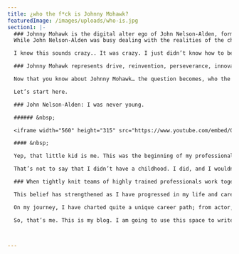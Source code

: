 ```yaml
---
title: ¿who the f*ck is Johnny Mohawk?
featuredImage: /images/uploads/who-is.jpg
section1: |-
  ### Johnny Mohawk is the digital alter ego of John Nelson-Alden, formed in the early days of quarantine. 
  While John Nelson-Alden was busy dealing with the realities of the changing world being shaped by the COVID-19 pandemic, and the toll it was taking on his business, Johnny Mohawk was learning to code. While John Nelson-Alden was cripppled by grief of the unexpected death of his father, Johnny Mohawk took the wheel.

  I know this sounds crazy.. It was crazy. I just didn’t know how to be myself at the time, and to be honest I really didn’t know who John Nelson-Alden was anymore. Johnny Mohawk became an avenue to entirely reinvent myself. In hindsight the creation of this persona was an introspective exercise the likes of which only occur in times of crisis. Thankfully, this exercise has been a very fruitful one, and now in 2022, I have begun a new chapter of my career as a software engineer and refocused my work and non-work life around the arts. Today, Johnny Mohawk is now a personal brand. 

  ### Johnny Mohawk represents drive, reinvention, perseverance, innovation, passion and engaging design. 

  Now that you know about Johnny Mohawk… the question becomes, who the f*ck is John Nelson-Alden?

  Let’s start here.

  ### John Nelson-Alden: I was never young.

  ###### &nbsp;

  <iframe width="560" height="315" src="https://www.youtube.com/embed/0iYIVT6kmn0?start=6" title="YouTube video player" frameborder="0" allow="accelerometer; autoplay; clipboard-write; encrypted-media; gyroscope; picture-in-picture" allowfullscreen></iframe>

  #### &nbsp;

  Yep, that little kid is me. This was the beginning of my professional career. The year was 1991. The show was The Young and the Restless. The character was Nicholas Newman. My age? I told you, I was never young.

  That’s not to say that I didn’t have a childhood. I did, and I wouldn’t change a single thing about it! Being exposed to this environment when I was a child taught me one thing that I have carried with me my entire life. The “magic” of television and film is simple: It is the culmination of all the work of the people you do not see on screen. What the viewer sees is all an illusion, and the creators of a quality illusion work tirelessly to make the viewer forget this fact. For all but those on screen, a job well done means to remain an invisible piece of the illusion. Learning this turned “magic” into something tangible, a strong belief in the power of teamwork!

  ### When tightly knit teams of highly trained professionals work together in a fluid way, anything is possible.

  This belief has strengthened as I have progressed in my life and career. “Team” is the key word here, and team building is an art. A “group of highly trained professionals” is very different from a “tightly knit team of highly trained professionals.” Knowing the difference between these two, and the ability to compose a group of professionals into something greater than the sum of its parts is a recipe for success in any industry.

  On my journey, I have charted quite a unique career path; from actor, to chef, to entrepreneur, and now software engineer. This might seem random, but it has been a natural progression, and all along the way I have been honing my people skills, strengthening my networks, and learning how to build winning teams. I have learned as much from failure as I have from success, maybe more. Anyone who tries to paint their picture free of failure is full of sh*t, I ignore them.

  So, that’s me. This is my blog. I am going to use this space to write about art, code, food, Chicago, my journey in this crazy world, and various other things that interest me. Thanks for dropping in, I appreciate you! 



---
```

